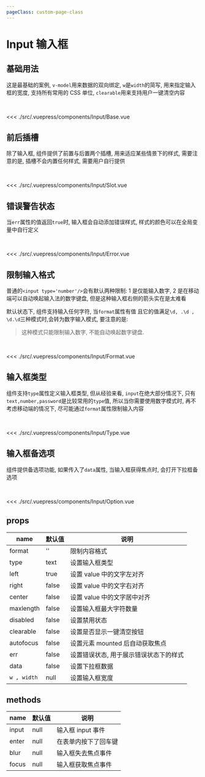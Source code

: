 ```yaml
---
pageClass: custom-page-class
---
```


# Input 输入框

## 基础用法

这是最基础的案例, `v-model`用来数据的双向绑定, `w`是`width`的简写, 用来指定输入框的宽度, 支持所有常用的 CSS 单位, `clearable`用来支持用户一键清空内容

<br/>
<Input-Base/>

<<< ./src/.vuepress/components/Input/Base.vue

## 前后插槽

除了输入框, 组件提供了前置与后置两个插槽, 用来适应某些情景下的样式, 需要注意的是, 插槽不会内置任何样式, 需要用户自行提供

<br/>
<Input-Slot/>

<<< ./src/.vuepress/components/Input/Slot.vue

## 错误警告状态

当`err`属性的值返回`true`时, 输入框会自动添加错误样式, 样式的颜色可以在全局变量中自行定义

<br/>
<Input-Error/>

<<< ./src/.vuepress/components/Input/Error.vue

## 限制输入格式

普通的`<input type='number'/>`会有默认两种限制: 1 是仅能输入数字, 2 是在移动端可以自动唤起输入法的数字键盘, 但是这种输入框右侧的箭头实在是太难看

默认状态下, 组件支持输入任何字符, 当`format`属性有值 且它的值满足`\d, .\d , \d.\d`三种模式时,会转为数字输入模式, 要注意的是:

> 这种模式只能限制输入数字, 不能自动唤起数字键盘.

<br/>
<Input-Format/>

<<< ./src/.vuepress/components/Input/Format.vue

## 输入框类型

组件支持`type`属性定义输入框类型, 但从经验来看, `input`在绝大部分情况下, 只有`text,number,password`是比较常用的`type`值, 所以当你需要使用数字模式时, 再不考虑移动端的情况下, 尽可能通过`format`属性限制输入内容

<br/>
<Input-Type/>

<<< ./src/.vuepress/components/Input/Type.vue

## 输入框备选项

组件提供备选项功能, 如果传入了`data`属性, 当输入框获得焦点时, 会打开下拉框备选项

<br/>
<Input-Option/>

<<< ./src/.vuepress/components/Input/Option.vue

## props

| name        | 默认值 | 说明                                   |
| ----------- | ------ | -------------------------------------- |
| format      | ''     | 限制内容格式                           |
| type        | text   | 设置输入框类型                         |
| left        | true   | 设置 value 中的文字左对齐              |
| right       | false  | 设置 value 中的文字右对齐              |
| center      | false  | 设置 value 中的文字居中对齐            |
| maxlength   | false  | 设置输入框最大字符数量                 |
| disabled    | false  | 设置禁用状态                           |
| clearable   | false  | 设置是否显示一键清空按钮               |
| autofocus   | false  | 设置元素 mounted 后自动获取焦点        |
| err         | false  | 设置错误状态, 用于展示错误状态下的样式 |
| data        | false  | 设置下拉框数据                         |
| `w , width` | null   | 设置输入框宽度                         |

## methods

| name  | 默认值 | 说明                 |
| ----- | ------ | -------------------- |
| input | null   | 输入框 input 事件    |
| enter | null   | 在表单内按下了回车键 |
| blur  | null   | 输入框失去焦点事件   |
| focus | null   | 输入框获取焦点事件   |
